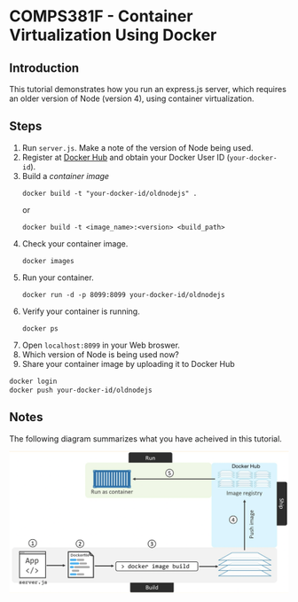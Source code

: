 # COMPS381F - Container Virtualization Using Docker
## Introduction
This tutorial demonstrates how you run an express.js server, which requires an older version of Node (version 4), using container virtualization.  

## Steps
1. Run `server.js`. Make a note of the version of Node being used.
3. Register at [Docker Hub](https://hub.docker.com) and obtain your Docker User ID (`your-docker-id`).
3. Build a *container image*
   ```
   docker build -t "your-docker-id/oldnodejs" .
   ```
   or
   ```
   docker build -t <image_name>:<version> <build_path>
   ```
5. Check your container image.
   ```
   docker images
   ```
6. Run your container.
   ```
   docker run -d -p 8099:8099 your-docker-id/oldnodejs
   ```
7. Verify your container is running.
   ```
   docker ps
   ```
8. Open `localhost:8099` in your Web broswer.
9. Which version of Node is being used now?
10. Share your container image by uploading it to Docker Hub
   ```
   docker login
   docker push your-docker-id/oldnodejs
   ```
## Notes
The following diagram summarizes what you have acheived in this tutorial.

![Docker Container](DockerContainer.png)
